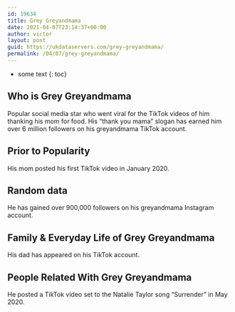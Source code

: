 ```yaml
---
id: 19634
title: Grey Greyandmama
date: 2021-04-07T23:14:37+00:00
author: victor
layout: post
guid: https://ukdataservers.com/grey-greyandmama/
permalink: /04/07/grey-greyandmama/
---
```


* some text
{: toc}


## Who is Grey Greyandmama



Popular social media star who went viral for the TikTok videos of him thanking his mom for food. His &#8220;thank you mama&#8221; slogan has earned him over 6 million followers on his greyandmama TikTok account. 

                
                
                
## Prior to Popularity



His mom posted his first TikTok video in January 2020. 

                
                
                
## Random data



He has gained over 900,000 followers on his greyandmama Instagram account. 

                
                
                
## Family & Everyday Life of Grey Greyandmama



His dad has appeared on his TikTok account. 

                
                
                
## People Related With Grey Greyandmama



He posted a TikTok video set to the Natalie Taylor song &#8220;Surrender&#8221; in May 2020. 

                
              
            
          
          
          